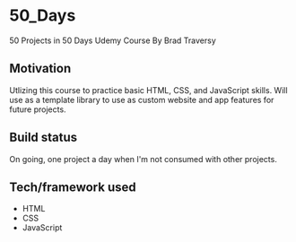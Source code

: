 # 50_Days
50 Projects in 50 Days Udemy Course By Brad Traversy

<h2>Motivation</h2>
Utlizing this course to practice basic HTML, CSS, and JavaScript skills.
Will use as a template library to use as custom website and app features for future projects.


<h2>Build status</h2>
On going, one project a day when I'm not consumed with other projects.

<h2>Tech/framework used</h2>
<ul>
  <li>HTML</li>
  <li>CSS</li>
  <li>JavaScript</li>
</ul>
